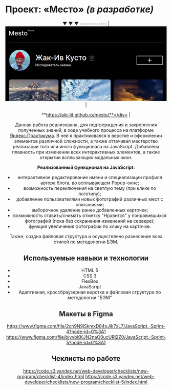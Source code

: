 # Проект: «Место» *(в разработке)*

<div align="center">

▼ ▼ ▼
------------- |
<a href="https://ale-lit.github.io/mesto/"><img src="https://github.com/ale-lit/ale-lit/blob/main/screens/mesto.jpg" alt="Место"></a>
| <div align="center">**https://ale-lit.github.io/mesto/**</div> |

</div>

Данная работа реализована, для подтверждения и закрепления полученных знаний, в ходе учебного процесса на платформе [Яндекс.Практикума](https://practicum.yandex.ru/ "Сервис онлайн-образования от Яндекса"). В ней я практиковался в верстке и оформлении элементов различной сложности, а также оттачивал мастерство реализации того или иного функционала на JavaScript. Добавлена плавность при изменении всех интерактивных элементов, а также открытии всплывающих модальных окон.

**Реализованный функционал на JavaScript:**
- интерактивное редактирование имени и специализации профиля автора блога, во всплывающем Popup-окне;
- возможность переключения на светлую тему (при клике по логотипу);
- добавление пользователями новых фотографий различных мест с описаниями;
- выборочное удаление ранее добавленных карточек;
- возможность ставить/снимать отметку "Нравится" у понравившихся фотографий (пока без сохранения изменений на сервере);
- функция увеличения фотографии по клику на карточке.

Также, создна файловая структура и осуществлено разнесение всех стилей по методологии [БЭМ](https://ru.bem.info/ "Методология созданная в Яндексе для удобной разработки сайтов").

## Используемые навыки и технологии
* HTML 5
* CSS 3
* FlexBox
* JavaScript
* Адаптивная, кроссбраузерная верстка и файловая структура по методологии "БЭМ"

## Макеты в Figma
https://www.figma.com/file/2cn9N9jSkmxD84oJik7xL7/JavaScript.-Sprint-4?node-id=0%3A1
https://www.figma.com/file/bjyvbKKJN2naO0ucURl2Z0/JavaScript.-Sprint-5?node-id=0%3A1

## Чеклисты по работе
https://code.s3.yandex.net/web-developer/checklists/new-program/checklist-4/index.html
https://code.s3.yandex.net/web-developer/checklists/new-program/checklist-5/index.html
